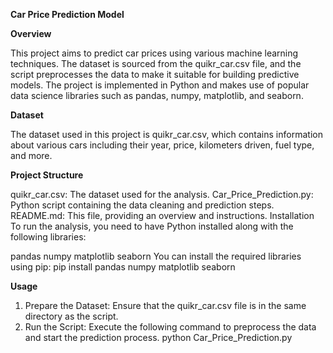 **Car Price Prediction Model**

**Overview**

This project aims to predict car prices using various machine learning techniques. The dataset is sourced from the quikr_car.csv file, and the script preprocesses the data to make it suitable for building predictive models. The project is implemented in Python and makes use of popular data science libraries such as pandas, numpy, matplotlib, and seaborn.

**Dataset**

The dataset used in this project is quikr_car.csv, which contains information about various cars including their year, price, kilometers driven, fuel type, and more.

**Project Structure**

quikr_car.csv: The dataset used for the analysis.
Car_Price_Prediction.py: Python script containing the data cleaning and prediction steps.
README.md: This file, providing an overview and instructions.
Installation
To run the analysis, you need to have Python installed along with the following libraries:

pandas
numpy
matplotlib
seaborn
You can install the required libraries using pip:
pip install pandas numpy matplotlib seaborn

**Usage**

1. Prepare the Dataset: Ensure that the quikr_car.csv file is in the same directory as the script.
2. Run the Script: Execute the following command to preprocess the data and start the prediction process.
python Car_Price_Prediction.py
